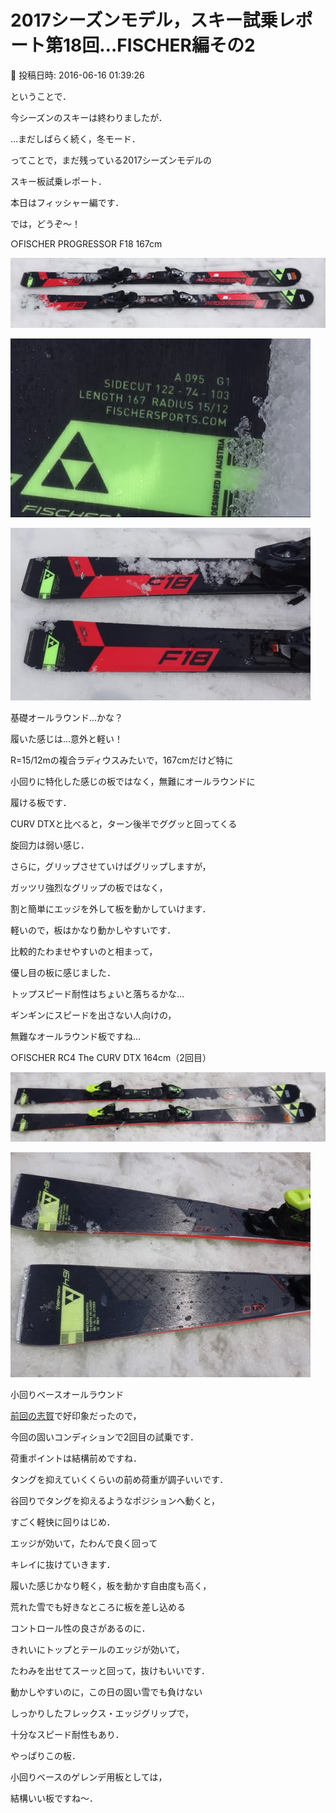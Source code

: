 # 2017シーズンモデル，スキー試乗レポート第18回…FISCHER編その2

📅 投稿日時: 2016-06-16 01:39:26

ということで．


今シーズンのスキーは終わりましたが．


…まだしばらく続く，冬モード．





ってことで，まだ残っている2017シーズンモデルの


スキー板試乗レポート．


本日はフィッシャー編です．





では，どうぞ～！[]()





○FISCHER PROGRESSOR F18 167cm







![4e3324e33b34bc48c93385c620afdada.jpg](images/4e3324e33b34bc48c93385c620afdada.jpg)









![854412521050e5e98dc498b6ccebbd4b.jpg](images/854412521050e5e98dc498b6ccebbd4b.jpg)









![11618168eb55b4299989698ba4c20aa6.jpg](images/11618168eb55b4299989698ba4c20aa6.jpg)







基礎オールラウンド…かな？





履いた感じは…意外と軽い！


R=15/12mの複合ラディウスみたいで，167cmだけど特に


小回りに特化した感じの板ではなく，無難にオールラウンドに


履ける板です．


CURV DTXと比べると，ターン後半でググッと回ってくる


旋回力は弱い感じ．





さらに，グリップさせていけばグリップしますが，


ガッツリ強烈なグリップの板ではなく，


割と簡単にエッジを外して板を動かしていけます．


軽いので，板はかなり動かしやすいです．


比較的たわませやすいのと相まって，


優し目の板に感じました．


トップスピード耐性はちょいと落ちるかな…





ギンギンにスピードを出さない人向けの，


無難なオールラウンド板ですね…[]()








○FISCHER RC4 The CURV DTX 164cm（2回目）







![2a6198a0fe4d75603e5a2383f4a1e4a4.jpg](images/2a6198a0fe4d75603e5a2383f4a1e4a4.jpg)









![a8297063eb3b9e9c76af20424fd65bb6.jpg](images/a8297063eb3b9e9c76af20424fd65bb6.jpg)







小回りベースオールラウンド





[前回の志賀](ec14bcfb00dde81784374c104b1984444.md)で好印象だったので，


今回の固いコンディションで2回目の試乗です．





荷重ポイントは結構前めですね．


タングを抑えていくくらいの前め荷重が調子いいです．





谷回りでタングを抑えるようなポジションへ動くと，


すごく軽快に回りはじめ．


エッジが効いて，たわんで良く回って


キレイに抜けていきます．





履いた感じかなり軽く，板を動かす自由度も高く，


荒れた雪でも好きなところに板を差し込める


コントロール性の良さがあるのに．


きれいにトップとテールのエッジが効いて，


たわみを出せてスーッと回って，抜けもいいです．





動かしやすいのに，この日の固い雪でも負けない


しっかりしたフレックス・エッジグリップで，


十分なスピード耐性もあり．


やっぱりこの板．


小回りベースのゲレンデ用板としては，


結構いい板ですね～．
